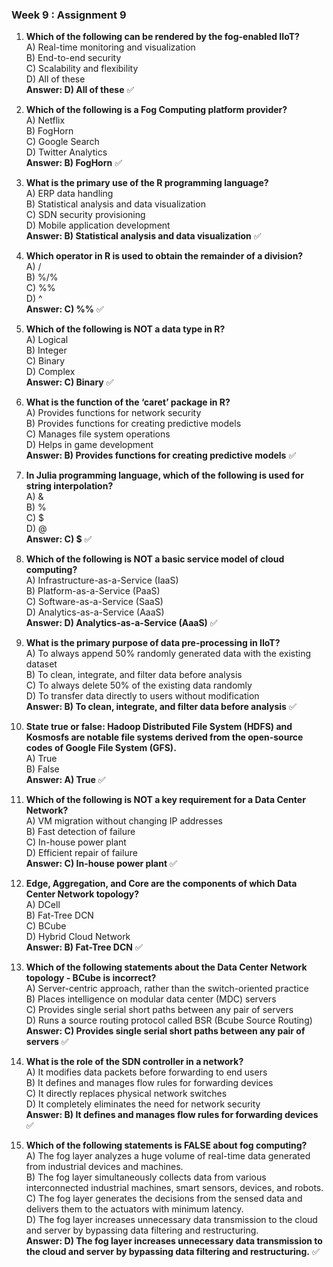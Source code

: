### **Week 9 : Assignment 9**  
1. **Which of the following can be rendered by the fog-enabled IIoT?**  
   A) Real-time monitoring and visualization  
   B) End-to-end security  
   C) Scalability and flexibility  
   D) All of these  
   **Answer: D) All of these** ✅  

2. **Which of the following is a Fog Computing platform provider?**  
   A) Netflix  
   B) FogHorn  
   C) Google Search  
   D) Twitter Analytics  
   **Answer: B) FogHorn** ✅  

3. **What is the primary use of the R programming language?**  
   A) ERP data handling  
   B) Statistical analysis and data visualization  
   C) SDN security provisioning  
   D) Mobile application development  
   **Answer: B) Statistical analysis and data visualization** ✅  

4. **Which operator in R is used to obtain the remainder of a division?**  
   A) /  
   B) %/%  
   C) %%  
   D) ^  
   **Answer: C) %%** ✅  

5. **Which of the following is NOT a data type in R?**  
   A) Logical  
   B) Integer  
   C) Binary  
   D) Complex  
   **Answer: C) Binary** ✅  

6. **What is the function of the ‘caret’ package in R?**  
   A) Provides functions for network security  
   B) Provides functions for creating predictive models  
   C) Manages file system operations  
   D) Helps in game development  
   **Answer: B) Provides functions for creating predictive models** ✅  

7. **In Julia programming language, which of the following is used for string interpolation?**  
   A) &  
   B) %  
   C) $  
   D) @  
   **Answer: C) $** ✅  

8. **Which of the following is NOT a basic service model of cloud computing?**  
   A) Infrastructure-as-a-Service (IaaS)  
   B) Platform-as-a-Service (PaaS)  
   C) Software-as-a-Service (SaaS)  
   D) Analytics-as-a-Service (AaaS)  
   **Answer: D) Analytics-as-a-Service (AaaS)** ✅  

9. **What is the primary purpose of data pre-processing in IIoT?**  
   A) To always append 50% randomly generated data with the existing dataset  
   B) To clean, integrate, and filter data before analysis  
   C) To always delete 50% of the existing data randomly  
   D) To transfer data directly to users without modification  
   **Answer: B) To clean, integrate, and filter data before analysis** ✅  

10. **State true or false: Hadoop Distributed File System (HDFS) and Kosmosfs are notable file systems derived from the open-source codes of Google File System (GFS).**  
   A) True  
   B) False  
   **Answer: A) True** ✅  

11. **Which of the following is NOT a key requirement for a Data Center Network?**  
   A) VM migration without changing IP addresses  
   B) Fast detection of failure  
   C) In-house power plant  
   D) Efficient repair of failure  
   **Answer: C) In-house power plant** ✅  

12. **Edge, Aggregation, and Core are the components of which Data Center Network topology?**  
   A) DCell  
   B) Fat-Tree DCN  
   C) BCube  
   D) Hybrid Cloud Network  
   **Answer: B) Fat-Tree DCN** ✅  

13. **Which of the following statements about the Data Center Network topology - BCube is incorrect?**  
   A) Server-centric approach, rather than the switch-oriented practice  
   B) Places intelligence on modular data center (MDC) servers  
   C) Provides single serial short paths between any pair of servers  
   D) Runs a source routing protocol called BSR (Bcube Source Routing)  
   **Answer: C) Provides single serial short paths between any pair of servers** ✅  

14. **What is the role of the SDN controller in a network?**  
   A) It modifies data packets before forwarding to end users  
   B) It defines and manages flow rules for forwarding devices  
   C) It directly replaces physical network switches  
   D) It completely eliminates the need for network security  
   **Answer: B) It defines and manages flow rules for forwarding devices** ✅  

15. **Which of the following statements is FALSE about fog computing?**  
   A) The fog layer analyzes a huge volume of real-time data generated from industrial devices and machines.  
   B) The fog layer simultaneously collects data from various interconnected industrial machines, smart sensors, devices, and robots.  
   C) The fog layer generates the decisions from the sensed data and delivers them to the actuators with minimum latency.  
   D) The fog layer increases unnecessary data transmission to the cloud and server by bypassing data filtering and restructuring.  
   **Answer: D) The fog layer increases unnecessary data transmission to the cloud and server by bypassing data filtering and restructuring.** ✅  
